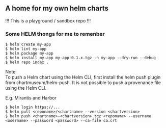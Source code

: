 ## A home for my own helm charts
!!! This is a playground / sandbox repo !!!


### Some HELM thongs for me to remenber

```
$ helm create my-app
$ helm lint my-app
$ helm package my-app
$ helm install my-app my-app-0.1.x.tgz -n my-app --dry-run --debug 
$ helm repo index .  

```

Note:<br>
To push a Helm chart using the Helm CLI, first install the helm push plugin from chartmuseum/helm-push. It is not possible to push a provenance file using the Helm CLI.

E.g. Mirantis and Harbor
```
$ helm login https://...
$ helm pull <reponame>/<chartname> --version <chartversion>
$ helm push <chartname>-<chartversion>.tgz <reponame> --username <username> --password <password> --ca-file ca.crt
```